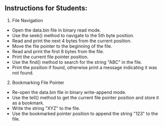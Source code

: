 ## Instructions for Students:

1. File Navigation

- Open the data.bin file in binary read mode.
- Use the seek() method to navigate to the 5th byte position.
- Read and print the next 4 bytes from the current position.
- Move the file pointer to the beginning of the file.
- Read and print the first 8 bytes from the file.
- Print the current file pointer position.
- Use the find() method to search for the string "ABC" in the file.
- Print the position if found, otherwise print a message indicating it was not found.

2. Bookmarking File Pointer

- Re-open the data.bin file in binary write-append mode.
- Use the tell() method to get the current file pointer position and store it as a bookmark.
- Write the string "XYZ" to the file.
- Use the bookmarked pointer position to append the string "123" to the file.
